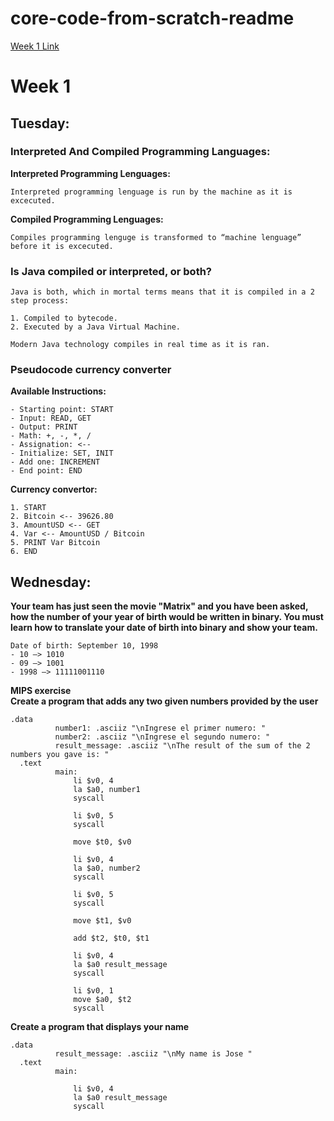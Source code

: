 # core-code-from-scratch-readme

[Week 1 Link](files/core-code-from-scratch-readme/week1.md "Week 1 Link")

# Week 1

## Tuesday:

### Interpreted And Compiled Programming Languages:

**Interpreted Programming Lenguages:** 
```
Interpreted programming lenguage is run by the machine as it is excecuted. 
```
**Compiled Programming Lenguages:** 
```
Compiles programming lenguge is transformed to “machine lenguage” before it is excecuted.
```
### Is Java compiled or interpreted, or both?
```
Java is both, which in mortal terms means that it is compiled in a 2 step process: 

1. Compiled to bytecode.
2. Executed by a Java Virtual Machine. 

Modern Java technology compiles in real time as it is ran.
```
### **Pseudocode currency converter**

**Available Instructions:**
```
- Starting point: START
- Input: READ, GET
- Output: PRINT
- Math: +, -, *, /
- Assignation: <--
- Initialize: SET, INIT
- Add one: INCREMENT
- End point: END
```
**Currency convertor:**
```
1. START
2. Bitcoin <-- 39626.80
3. AmountUSD <-- GET
4. Var <-- AmountUSD / Bitcoin 
5. PRINT Var Bitcoin
6. END
```
## Wednesday:

**Your team has just seen the movie "Matrix" and you have been asked, how the number of your year of birth would be written in binary. You must learn how to translate your date of birth into binary and show your team.**
```
Date of birth: September 10, 1998
- 10 —> 1010
- 09 —> 1001
- 1998 —> 11111001110
```
**MIPS exercise**  
**Create a program that adds any two given numbers provided by the user**
```
.data
	      number1: .asciiz "\nIngrese el primer numero: "
	      number2: .asciiz "\nIngrese el segundo numero: "
	      result_message: .asciiz "\nThe result of the sum of the 2 numbers you gave is: "
  .text
	      main:
              li $v0, 4
              la $a0, number1
              syscall

              li $v0, 5
              syscall

              move $t0, $v0

              li $v0, 4
              la $a0, number2
              syscall

              li $v0, 5
              syscall

              move $t1, $v0
              
              add $t2, $t0, $t1

              li $v0, 4
              la $a0 result_message
              syscall

              li $v0, 1
              move $a0, $t2
              syscall
 ```            
**Create a program that displays your name**
```
.data
	      result_message: .asciiz "\nMy name is Jose "
  .text
	      main:

              li $v0, 4
              la $a0 result_message
              syscall
```

